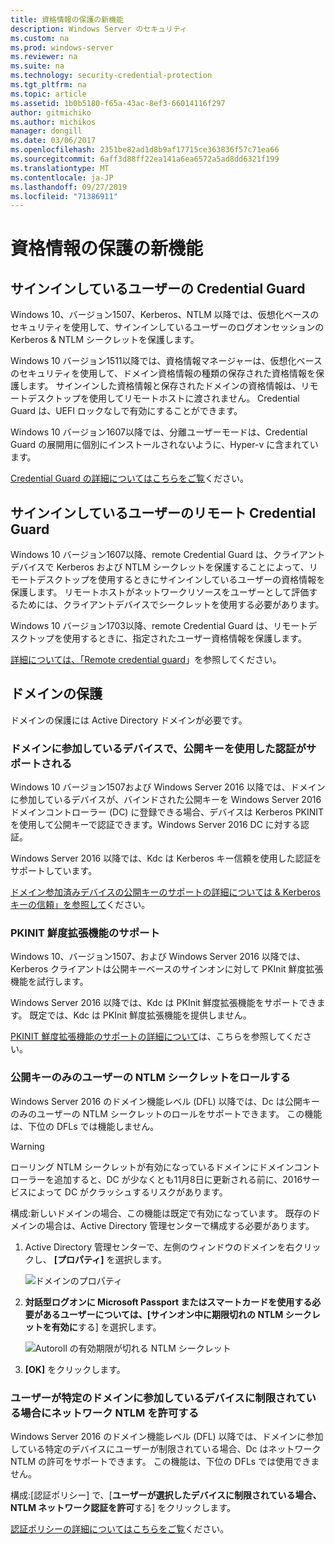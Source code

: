 ```yaml
---
title: 資格情報の保護の新機能
description: Windows Server のセキュリティ
ms.custom: na
ms.prod: windows-server
ms.reviewer: na
ms.suite: na
ms.technology: security-credential-protection
ms.tgt_pltfrm: na
ms.topic: article
ms.assetid: 1b0b5180-f65a-43ac-8ef3-66014116f297
author: gitmichiko
ms.author: michikos
manager: dongill
ms.date: 03/06/2017
ms.openlocfilehash: 2351be82ad1d8b9af17715ce363836f57c71ea66
ms.sourcegitcommit: 6aff3d88ff22ea141a6ea6572a5ad8dd6321f199
ms.translationtype: MT
ms.contentlocale: ja-JP
ms.lasthandoff: 09/27/2019
ms.locfileid: "71386911"
---
```

# <a name="whats-new-in-credential-protection"></a>資格情報の保護の新機能

## <a name="credential-guard-for-signed-in-user"></a>サインインしているユーザーの Credential Guard

Windows 10、バージョン1507、Kerberos、NTLM 以降では、仮想化ベースのセキュリティを使用して、サインインしているユーザーのログオンセッションの Kerberos & NTLM シークレットを保護します。 

Windows 10 バージョン1511以降では、資格情報マネージャーは、仮想化ベースのセキュリティを使用して、ドメイン資格情報の種類の保存された資格情報を保護します。 サインインした資格情報と保存されたドメインの資格情報は、リモートデスクトップを使用してリモートホストに渡されません。 Credential Guard は、UEFI ロックなしで有効にすることができます。

Windows 10 バージョン1607以降では、分離ユーザーモードは、Credential Guard の展開用に個別にインストールされないように、Hyper-v に含まれています。

[Credential Guard の詳細についてはこちらをご覧](https://technet.microsoft.com/itpro/windows/keep-secure/credential-guard)ください。


## <a name="remote-credential-guard-for-signed-in-user"></a>サインインしているユーザーのリモート Credential Guard

Windows 10 バージョン1607以降、remote Credential Guard は、クライアントデバイスで Kerberos および NTLM シークレットを保護することによって、リモートデスクトップを使用するときにサインインしているユーザーの資格情報を保護します。 リモートホストがネットワークリソースをユーザーとして評価するためには、クライアントデバイスでシークレットを使用する必要があります。

Windows 10 バージョン1703以降、remote Credential Guard は、リモートデスクトップを使用するときに、指定されたユーザー資格情報を保護します。

[詳細については、「Remote credential guard](https://technet.microsoft.com/itpro/windows/keep-secure/remote-credential-guard)」を参照してください。

## <a name="domain-protections"></a>ドメインの保護

ドメインの保護には Active Directory ドメインが必要です。

### <a name="domain-joined-device-support-for-authentication-using-public-key"></a>ドメインに参加しているデバイスで、公開キーを使用した認証がサポートされる

Windows 10 バージョン1507および Windows Server 2016 以降では、ドメインに参加しているデバイスが、バインドされた公開キーを Windows Server 2016 ドメインコントローラー (DC) に登録できる場合、デバイスは Kerberos PKINIT を使用して公開キーで認証できます。Windows Server 2016 DC に対する認証。

Windows Server 2016 以降では、Kdc は Kerberos キー信頼を使用した認証をサポートしています。  

[ドメイン参加済みデバイスの公開キーのサポートの詳細については & Kerberos キーの信頼」を参照して](https://technet.microsoft.com/windows-server-docs/security/kerberos/whats-new-in-kerberos-authentication)ください。

### <a name="pkinit-freshness-extension-support"></a>PKINIT 鮮度拡張機能のサポート

Windows 10、バージョン1507、および Windows Server 2016 以降では、Kerberos クライアントは公開キーベースのサインオンに対して PKInit 鮮度拡張機能を試行します。 

Windows Server 2016 以降では、Kdc は PKInit 鮮度拡張機能をサポートできます。  既定では、Kdc は PKInit 鮮度拡張機能を提供しません。 

[PKINIT 鮮度拡張機能のサポートの詳細について](https://technet.microsoft.com/windows-server-docs/security/kerberos/whats-new-in-kerberos-authentication)は、こちらを参照してください。

### <a name="rolling-public-key-only-users-ntlm-secrets"></a>公開キーのみのユーザーの NTLM シークレットをロールする

Windows Server 2016 のドメイン機能レベル (DFL) 以降では、Dc は公開キーのみのユーザーの NTLM シークレットのロールをサポートできます。 この機能は、下位の DFLs では機能しません。

> [!WARNING] 
> ローリング NTLM シークレットが有効になっているドメインにドメインコントローラーを追加すると、DC が少なくとも11月8日に更新される前に、2016サービスによって DC がクラッシュするリスクがあります。 

構成:新しいドメインの場合、この機能は既定で有効になっています。 既存のドメインの場合は、Active Directory 管理センターで構成する必要があります。 

1. Active Directory 管理センターで、左側のウィンドウのドメインを右クリックし、 **[プロパティ]** を選択します。

    ![ドメインのプロパティ](../media/Credentials-Protection-And-Management/domain-properties.png)

2. **対話型ログオンに Microsoft Passport またはスマートカードを使用する必要があるユーザーについては、[サインオン中に期限切れの NTLM シークレットを有効に**する] を選択します。

    ![Autoroll の有効期限が切れる NTLM シークレット](../media/Credentials-Protection-And-Management/autoroll-ntlm.png)

3. **[OK]** をクリックします。 

### <a name="allowing-network-ntlm-when-user-is-restricted-to-specific-domain-joined-devices"></a>ユーザーが特定のドメインに参加しているデバイスに制限されている場合にネットワーク NTLM を許可する

Windows Server 2016 のドメイン機能レベル (DFL) 以降では、ドメインに参加している特定のデバイスにユーザーが制限されている場合、Dc はネットワーク NTLM の許可をサポートできます。 この機能は、下位の DFLs では使用できません。

構成:[認証ポリシー] で、[**ユーザーが選択したデバイスに制限されている場合、NTLM ネットワーク認証を許可**する] をクリックします。 

[認証ポリシーの詳細についてはこちらをご覧](https://technet.microsoft.com/windows-server-docs/security/credentials-protection-and-management/authentication-policies-and-authentication-policy-silos)ください。
